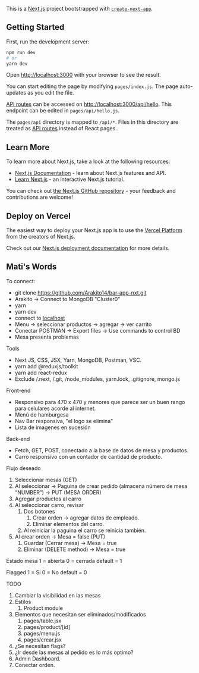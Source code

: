 This is a [Next.js](https://nextjs.org/) project bootstrapped with [`create-next-app`](https://github.com/vercel/next.js/tree/canary/packages/create-next-app).

## Getting Started

First, run the development server:

```bash
npm run dev
# or
yarn dev
```

Open [http://localhost:3000](http://localhost:3000) with your browser to see the result.

You can start editing the page by modifying `pages/index.js`. The page auto-updates as you edit the file.

[API routes](https://nextjs.org/docs/api-routes/introduction) can be accessed on [http://localhost:3000/api/hello](http://localhost:3000/api/hello). This endpoint can be edited in `pages/api/hello.js`.

The `pages/api` directory is mapped to `/api/*`. Files in this directory are treated as [API routes](https://nextjs.org/docs/api-routes/introduction) instead of React pages.

## Learn More

To learn more about Next.js, take a look at the following resources:

- [Next.js Documentation](https://nextjs.org/docs) - learn about Next.js features and API.
- [Learn Next.js](https://nextjs.org/learn) - an interactive Next.js tutorial.

You can check out [the Next.js GitHub repository](https://github.com/vercel/next.js/) - your feedback and contributions are welcome!

## Deploy on Vercel

The easiest way to deploy your Next.js app is to use the [Vercel Platform](https://vercel.com/new?utm_medium=default-template&filter=next.js&utm_source=create-next-app&utm_campaign=create-next-app-readme) from the creators of Next.js.

Check out our [Next.js deployment documentation](https://nextjs.org/docs/deployment) for more details.


## Mati's Words
To connect:
- git clone https://github.com/Arakito14/bar-app-nxt.git
- Arakito -> Connect to MongoDB "Cluster0"
- yarn
- yarn dev
- connect to [localhost](http://localhost:3000)
- Menu -> seleccionar productos -> agregar -> ver carrito
- Conectar POSTMAN -> Export files -> Use commands to control BD
- Mesa presenta problemas

Tools
- Next JS, CSS, JSX, Yarn, MongoDB, Postman, VSC.
- yarn add @reduxjs/toolkit
- yarn add react-redux
- Exclude /.next, /.git, /node_modules, yarn.lock, .gitignore, mongo.js

Front-end
- Responsivo para  470 x 470  y menores que parece ser un buen rango para celulares acorde al internet.
- Menú de hamburgesa
- Nav Bar responsiva, "el logo se elimina"
- Lista de imagenes en sucesión

Back-end
- Fetch, GET, POST, conectado a la base de datos de mesa y productos.
- Carro responsivo con un contador de cantidad de producto.

Flujo deseado
1. Seleccionar mesas (GET)
2. Al seleccionar -> Paguina de crear pedido (almacena número de mesa “NUMBER”) -> PUT (MESA ORDER)
3. Agregar productos al carro
4. Al seleccionar carro, revisar 
    1. Dos botones
        1. Crear orden -> agregar datos de empleado.
        2. Eliminar elementos del carro.
    2. Al reiniciar la paguina el carro se reinicia también.
5. Al crear orden -> Mesa = false (PUT)
    1. Guardar (Cerrar mesa) -> Mesa = true
    2. Eliminar (DELETE method) -> Mesa = true

Estado mesa
1 = abierta
0 = cerrada
default = 1

Flagged
1 = Si
0 = No
default = 0

TODO
1. Cambiar la visibilidad en las mesas
2. Estilos
    1. Product module
3. Elementos que necesitan ser eliminados/modificados
    1. pages/table.jsx
    2. pages/product/[id]
    3. pages/menu.js
    4. pages/crear.jsx
4. ¿Se necesitan flags?
5. ¿Ir desde las mesas al pedido es lo más optimo?
6. Admin Dashboard.
7. Conectar orden.
